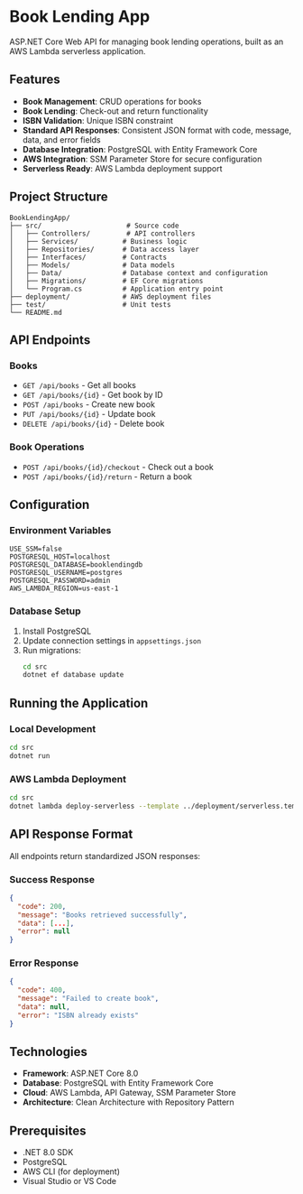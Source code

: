 # Book Lending App

ASP.NET Core Web API for managing book lending operations, built as an AWS Lambda serverless application.

## Features

- **Book Management**: CRUD operations for books
- **Book Lending**: Check-out and return functionality
- **ISBN Validation**: Unique ISBN constraint
- **Standard API Responses**: Consistent JSON format with code, message, data, and error fields
- **Database Integration**: PostgreSQL with Entity Framework Core
- **AWS Integration**: SSM Parameter Store for secure configuration
- **Serverless Ready**: AWS Lambda deployment support

## Project Structure

```
BookLendingApp/
├── src/                     # Source code
│   ├── Controllers/         # API controllers
│   ├── Services/           # Business logic
│   ├── Repositories/       # Data access layer
│   ├── Interfaces/         # Contracts
│   ├── Models/             # Data models
│   ├── Data/               # Database context and configuration
│   ├── Migrations/         # EF Core migrations
│   └── Program.cs          # Application entry point
├── deployment/             # AWS deployment files
├── test/                   # Unit tests
└── README.md
```

## API Endpoints

### Books
- `GET /api/books` - Get all books
- `GET /api/books/{id}` - Get book by ID
- `POST /api/books` - Create new book
- `PUT /api/books/{id}` - Update book
- `DELETE /api/books/{id}` - Delete book

### Book Operations
- `POST /api/books/{id}/checkout` - Check out a book
- `POST /api/books/{id}/return` - Return a book

## Configuration

### Environment Variables
```
USE_SSM=false
POSTGRESQL_HOST=localhost
POSTGRESQL_DATABASE=booklendingdb
POSTGRESQL_USERNAME=postgres
POSTGRESQL_PASSWORD=admin
AWS_LAMBDA_REGION=us-east-1
```

### Database Setup
1. Install PostgreSQL
2. Update connection settings in `appsettings.json`
3. Run migrations:
   ```bash
   cd src
   dotnet ef database update
   ```

## Running the Application

### Local Development
```bash
cd src
dotnet run
```

### AWS Lambda Deployment
```bash
cd src
dotnet lambda deploy-serverless --template ../deployment/serverless.template --s3-bucket your-deployment-bucket
```

## API Response Format

All endpoints return standardized JSON responses:

### Success Response
```json
{
  "code": 200,
  "message": "Books retrieved successfully",
  "data": [...],
  "error": null
}
```

### Error Response
```json
{
  "code": 400,
  "message": "Failed to create book",
  "data": null,
  "error": "ISBN already exists"
}
```

## Technologies

- **Framework**: ASP.NET Core 8.0
- **Database**: PostgreSQL with Entity Framework Core
- **Cloud**: AWS Lambda, API Gateway, SSM Parameter Store
- **Architecture**: Clean Architecture with Repository Pattern

## Prerequisites

- .NET 8.0 SDK
- PostgreSQL
- AWS CLI (for deployment)
- Visual Studio or VS Code